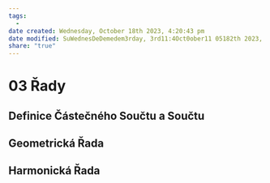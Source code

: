 ```yaml
---
tags:
  - 
date created: Wednesday, October 18th 2023, 4:20:43 pm
date modified: SuWednesDeDemedem3rday, 3rd11:4Oct0ober11 05182th 2023, 4:21:18 pm
share: "true"
---
```


# 03 Řady

## Definice Částečného Součtu a Součtu

## Geometrická Řada

## Harmonická Řada